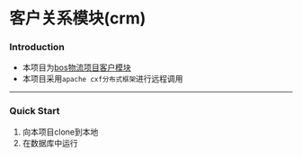 # 客户关系模块(crm)
### Introduction
* 本项目为[bos物流项目客户模块](https://github.com/Scavenger-s/BosDemo.git)
* 本项目采用`apache cxf分布式框架`进行远程调用
---
### Quick Start
1. 向本项目clone到本地
2. 在数据库中运行


